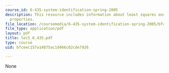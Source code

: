 ```yaml
---
course_id: 6-435-system-identification-spring-2005
description: This resource includes information about least squares and statistical
  properties.
file_location: /coursemedia/6-435-system-identification-spring-2005/bfceec157a14875ac1d466c02cde7926_lec5_6_435.pdf
file_type: application/pdf
layout: pdf
title: lec5_6_435.pdf
type: course
uid: bfceec157a14875ac1d466c02cde7926

---
```

None